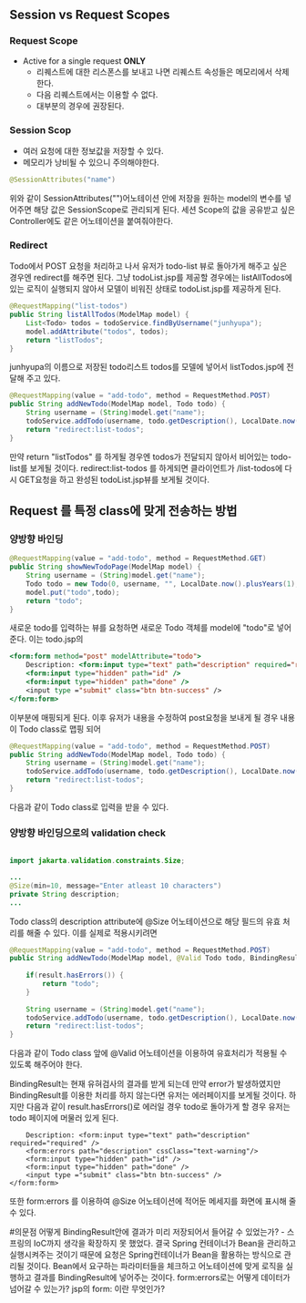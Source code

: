## Session vs Request Scopes

### Request Scope
- Active for a single request **ONLY**
	-  리퀘스트에 대한 리스폰스를 보내고 나면 리퀘스트 속성들은 메모리에서 삭제한다.
	- 다음 리퀘스트에서는 이용할 수 없다.
	- 대부분의 경우에 권장된다.
### Session Scop
- 여러 요청에 대한 정보값을 저장할 수 있다.
- 메모리가 낭비될 수 있으니 주의해야한다.

```JAVA
@SessionAttributes("name")
```
위와 같이 SessionAttributes("")어노테이션 안에 저장을 원하는 model의 변수를 넣어주면 해당 값은 SessionScope로 관리되게 된다.
세션 Scope의 값을 공유받고 싶은 Controller에도 같은 어노테이션을 붙여줘야한다.


### Redirect
Todo에서 POST 요청을 처리하고 나서 유저가 todo-list 뷰로 돌아가게 해주고 싶은 경우엔 redirect를 해주면 된다. 그냥 todoList.jsp를 제공할 경우에는 listAllTodos에 있는 로직이 실행되지 않아서 모델이 비워진 상태로 todoList.jsp를 제공하게 된다. 

```JAVA
@RequestMapping("list-todos")  
public String listAllTodos(ModelMap model) {  
    List<Todo> todos = todoService.findByUsername("junhyupa");  
    model.addAttribute("todos", todos);  
    return "listTodos";  
}
```
junhyupa의 이름으로 저장된 todo리스트 todos를 모델에 넣어서  listTodos.jsp에 전달해 주고 있다.

```JAVA
@RequestMapping(value = "add-todo", method = RequestMethod.POST)  
public String addNewTodo(ModelMap model, Todo todo) {  
    String username = (String)model.get("name");  
    todoService.addTodo(username, todo.getDescription(), LocalDate.now().plusYears(1), false);  
    return "redirect:list-todos";  
}
```
만약 return "listTodos" 를 하게될 경우엔 todos가 전달되지 않아서 비어있는 todo-list를 보게될 것이다.
redirect:list-todos 를 하게되면 클라이언트가 /list-todos에 다시 GET요청을 하고 완성된 todoList.jsp뷰를 보게될 것이다.

## Request 를 특정 class에 맞게 전송하는 방법

### 양방향 바인딩
```JAVA
@RequestMapping(value = "add-todo", method = RequestMethod.GET)  
public String showNewTodoPage(ModelMap model) {  
    String username = (String)model.get("name");  
    Todo todo = new Todo(0, username, "", LocalDate.now().plusYears(1), false);  
    model.put("todo",todo);  
    return "todo";  
}
```
새로운 todo를 입력하는 뷰를 요청하면 새로운 Todo 객체를  model에 "todo"로  넣어준다. 이는 todo.jsp의
```jsp
<form:form method="post" modelAttribute="todo">  
    Description: <form:input type="text" path="description" required="required" />  
    <form:input type="hidden" path="id" />  
    <form:input type="hidden" path="done" />  
    <input type ="submit" class="btn btn-success" />  
</form:form>
```
이부분에 매핑되게 된다. 이후 유저가 내용을 수정하여 post요청을 보내게 될 경우 내용이 Todo class로 맵핑 되어 
```JAVA
@RequestMapping(value = "add-todo", method = RequestMethod.POST)  
public String addNewTodo(ModelMap model, Todo todo) {  
    String username = (String)model.get("name");  
    todoService.addTodo(username, todo.getDescription(), LocalDate.now().plusYears(1), false);  
    return "redirect:list-todos";  
}
```
다음과 같이 Todo class로 입력을 받을 수 있다.

### 양방향 바인딩으로의 validation check
```JAVA
  
import jakarta.validation.constraints.Size;

...
@Size(min=10, message="Enter atleast 10 characters")  
private String description;
...
```
Todo class의 description attribute에 @Size 어노테이션으로 해당 필드의 유효 처리를 해줄 수 있다. 이를 실제로 적용시키려면
```JAVA
@RequestMapping(value = "add-todo", method = RequestMethod.POST)  
public String addNewTodo(ModelMap model, @Valid Todo todo, BindingResult result) {  
  
    if(result.hasErrors()) {  
        return "todo";  
    }  
  
    String username = (String)model.get("name");  
    todoService.addTodo(username, todo.getDescription(), LocalDate.now().plusYears(1), false);  
    return "redirect:list-todos";  
}
```
다음과 같이 Todo class 앞에 @Valid 어노테이션을 이용하여 유효처리가 적용될 수 있도록 해주어야 한다.

BindingResult는 현재 유혀검사의 결과를 받게 되는데 만약 error가 발생하였지만 BindingResult를 이용한 처리를 하지 않는다면 유저는 에러페이지를 보게될 것이다. 하지만 다음과 같이 result.hasErrors()로 에러일 경우 todo로 돌아가게 할 경우 유저는 todo 페이지에 머물러 있게 된다.

```jsp<form:form method="post" modelAttribute="todo">  
    Description: <form:input type="text" path="description" required="required" />  
    <form:errors path="description" cssClass="text-warning"/>  
    <form:input type="hidden" path="id" />  
    <form:input type="hidden" path="done" />  
    <input type ="submit" class="btn btn-success" />  
</form:form>
```
또한 form:errors 를 이용하여 @Size 어노테이션에 적어둔 메세지를 화면에 표시해 줄 수 있다.

#의문점
어떻게 BindingResult안에 결과가 미리 저장되어서 들어갈 수 있었는가?
	- 스프링의 IoC까지 생각을 확장하지 못 했었다. 결국 Spring 컨테이너가 Bean을 관리하고 실행시켜주는 것이기 때문에 요청은 Spring컨테이너가 Bean을 활용하는 방식으로 관리될 것이다. Bean에서 요구하는 파라미터들을 체크하고 어노테이션에 맞게 로직을 실행하고 결과를 BindingResult에 넣어주는 것이다.
form:errors로는 어떻게 데이터가 넘어갈 수 있는가?
jsp의 form: 이란 무엇인가?


